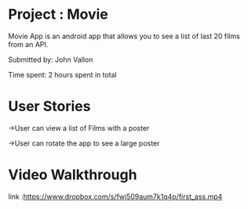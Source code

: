 
# Project : Movie

Movie App is an android app that allows you to see a list of last 20 films from an API.

Submitted by: John Vallon

Time spent: 2 hours spent in total

# User Stories

->User can view a list of Films with a poster

->User can rotate the app to see a large poster 

# Video Walkthrough
link :https://www.dropbox.com/s/fwj509aum7k1q4p/first_ass.mp4
